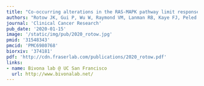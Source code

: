 ```yaml
---
title: "Co-occurring alterations in the RAS-MAPK pathway limit response to MET inhibitor treatment in MET exon 14 skipping mutation-positive lung cancer"
authors: "Rotow JK, Gui P, Wu W, Raymond VM, Lanman RB, Kaye FJ, Peled N, Fece de la Cruz F, Nadres B, Corcoran RB, Yeh I, Bastian BC, Starostik P, Newsom K, Olivas V, **Wolff AM, Fraser JS**, Collisson EA, McCoach CE, Camidge DR, Pacheco J, Bazhenova L, Li T, Bivona TG, Blakely CM"
journal: 'Clinical Cancer Research'
pub_date: '2020-01-15'
image: '/static/img/pub/2020_rotow.jpg'
pmid: '31548343'
pmcid: 'PMC6980768'
biorxiv: '374181'
pdf: 'http://cdn.fraserlab.com/publications/2020_rotow.pdf'
links:
- name: Bivona lab @ UC San Francisco
  url: http://www.bivonalab.net/
---
```

